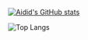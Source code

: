 [![Aidid's GitHub stats](https://github-readme-stats.vercel.app/api?username=aididalam)](https://github.com/anuraghazra/github-readme-stats)

![Top Langs](https://github-readme-stats.vercel.app/api/top-langs/?username=aididalam&hide_progress=true)

<!--
**aididalam/aididalam** is a ✨ _special_ ✨ repository because its `README.md` (this file) appears on your GitHub profile.

Here are some ideas to get you started:

- 🔭 I’m currently working on ...
- 🌱 I’m currently learning ...
- 👯 I’m looking to collaborate on ...
- 🤔 I’m looking for help with ...
- 💬 Ask me about ...
- 📫 How to reach me: ...
- 😄 Pronouns: ...
- ⚡ Fun fact: ...
-->
